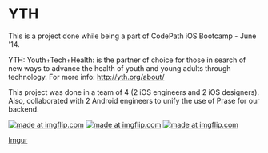 YTH
===

This is a project done while being a part of CodePath iOS Bootcamp - June '14. 

YTH: Youth+Tech+Health: is the partner of choice for those in search of new ways to advance the health of youth and young adults through technology. For more info: http://yth.org/about/

This project was done in a team of 4 (2 iOS engineers and 2 iOS designers). Also, collaborated with 2 Android engineers to unify the use of Prase for our backend.

<a href="https://imgflip.com/gif/b35py"><img src="https://i.imgflip.com/b35py.gif" title="made at imgflip.com"/></a>
<a href="https://imgflip.com/gif/b35vw"><img src="https://i.imgflip.com/b35vw.gif" title="made at imgflip.com"/></a>
<a href="https://imgflip.com/gif/b35yw"><img src="https://i.imgflip.com/b35yw.gif" title="made at imgflip.com"/></a>


[Imgur](http://i.imgur.com/ZtbCLy0.gifv)
